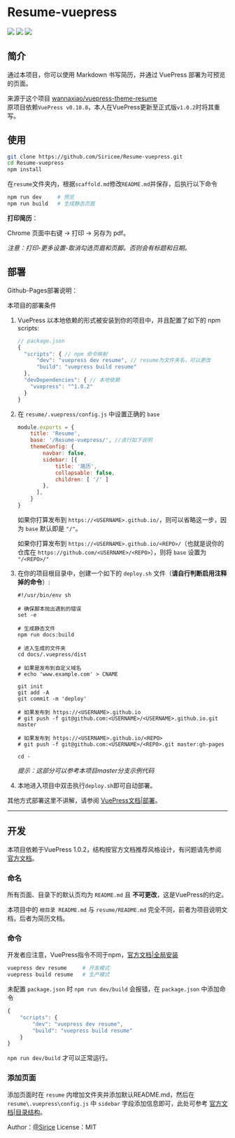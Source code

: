 # Resume-vuepress
![](https://img.shields.io/badge/build-passing-brightgreen.svg)
![](https://img.shields.io/badge/VuePress-v1.0.2-orange.svg)
![](https://img.shields.io/badge/license-MIT-%23373737.svg)

## 简介

通过本项目，你可以使用 Markdown 书写简历，并通过 VuePress 部署为可预览的页面。

来源于这个项目 [wannaxiao/vuepress-theme-resume](https://github.com/wannaxiao/vuepress-theme-resume)<br>
原项目依赖`VuePress v0.10.0`，本人在VuePress更新至正式版`v1.0.2`时将其重写。


## 使用

```bash
git clone https://github.com/Siricee/Resume-vuepress.git
cd Resume-vuepress
npm install
```
在`resume`文件夹内，根据`scaffold.md`修改`README.md`并保存，后执行以下命令
```bash
npm run dev 	# 预览
npm run build	# 生成静态页面
```


**打印简历**：

Chrome 页面中右键 -> 打印 -> 另存为 pdf。

*注意：打印-更多设置-取消勾选页眉和页脚。否则会有标题和日期。*

## 部署

Github-Pages部署说明：

本项目的部署条件

1. VuePress 以本地依赖的形式被安装到你的项目中，并且配置了如下的 npm scripts:
    ```javascript
    // package.json
    {
      "scripts": { // npm 命令映射
          "dev": "vuepress dev resume", // resume为文件夹名，可以更改
          "build": "vuepress build resume"
      },
      "devDependencies": { // 本地依赖
        "vuepress": "^1.0.2"
      }
    }
    ```

2. 在 `resume/.vuepress/config.js` 中设置正确的 `base`
    ```javascript
    module.exports = {
        title: 'Resume',
        base: '/Resume-vuepress/', //该行如下说明
        themeConfig: {
            navbar: false,
            sidebar: [{
                title: '简历',
                collapsable: false,
                children: [ '/' ]
            },
          ],
        }
    }
    ```
    如果你打算发布到 `https://<USERNAME>.github.io/`，则可以省略这一步，因为 `base` 默认即是 `"/"`。

    如果你打算发布到 `https://<USERNAME>.github.io/<REPO>/`（也就是说你的仓库在 `https://github.com/<USERNAME>/<REPO>`），则将 `base` 设置为 `"/<REPO>/"`

3. 在你的项目根目录中，创建一个如下的 `deploy.sh` 文件（**请自行判断启用注释掉的命令**）:
    ```shell
    #!/usr/bin/env sh

    # 确保脚本抛出遇到的错误
    set -e

    # 生成静态文件
    npm run docs:build

    # 进入生成的文件夹
    cd docs/.vuepress/dist

    # 如果是发布到自定义域名
    # echo 'www.example.com' > CNAME

    git init
    git add -A
    git commit -m 'deploy'

    # 如果发布到 https://<USERNAME>.github.io
    # git push -f git@github.com:<USERNAME>/<USERNAME>.github.io.git master

    # 如果发布到 https://<USERNAME>.github.io/<REPO>
    # git push -f git@github.com:<USERNAME>/<REPO>.git master:gh-pages

    cd -
    ```
    *提示：这部分可以参考本项目master分支示例代码*

4. 本地进入项目中双击执行`deploy.sh`即可自动部署。

其他方式部署这里不讲解，请参阅 [VuePress文档|部署](https://v1.vuepress.vuejs.org/guide/deploy.html)。

---

## 开发

本项目依赖于VuePress 1.0.2，结构按官方文档推荐风格设计，有问题请先参阅 [官方文档](https://v1.vuepress.vuejs.org/guide/deploy.html)。

### 命名

所有页面、目录下的默认页均为 `README.md` 且 **不可更改**，这是VuePress的约定。

本项目中的 `根目录 README.md` 与 `resume/README.md` 完全不同，前者为项目说明文档，后者为简历文档。

### 命令

开发者应注意，VuePress指令不同于npm，[官方文档|全局安装](https://v1.vuepress.vuejs.org/zh/guide/getting-started.html#全局安装)

```bash
vuepress dev resume		# 开发模式
vuepress build resume	# 生产模式
```

未配置 `package.json` 时 `npm run dev/build` 会报错，在 `package.json` 中添加命令

```javascript
{
    "scripts": {
        "dev": "vuepress dev resume",
        "build": "vuepress build resume"
  	}
}
```

`npm run dev/build` 才可以正常运行。

### 添加页面

添加页面时在 `resume` 内增加文件夹并添加默认README.md，然后在 `resume\.vuepress\config.js` 中 `sidebar` 字段添加信息即可，此处可参考 [官方文档|目录结构](https://v1.vuepress.vuejs.org/zh/guide/directory-structure.html)。

Author：[@Sirice](https://github.com/Siricee)   License：MIT
